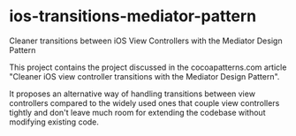 ios-transitions-mediator-pattern
================================

Cleaner transitions between iOS View Controllers with the Mediator Design Pattern

This project contains the project discussed in the cocoapatterns.com article "Cleaner iOS view controller transitions with the Mediator Design Pattern".

It proposes an alternative way of handling transitions between view controllers compared to the widely used ones that couple view controllers tightly and don't leave much room for extending the codebase without modifying existing code.
